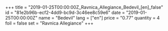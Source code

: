+++
title = "2019-01-25T00:00:00Z_Ravnica_Allegiance_Bedevil_[en]_false"
id = "81e2b96b-ecf2-4dd9-bc9d-3c46ee8c59e6"
date = "2019-01-25T00:00:00Z"
name = "Bedevil"
lang = ["en"]
price = "0.77"
quantity = 4
foil = false
set = "Ravnica Allegiance"
+++
